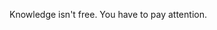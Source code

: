 Knowledge isn't free. You have to pay attention.
<!---
Yumiera/Yumiera is a ✨ special ✨ repository because its `README.md` (this file) appears on your GitHub profile.
You can click the Preview link to take a look at your changes.
--->
